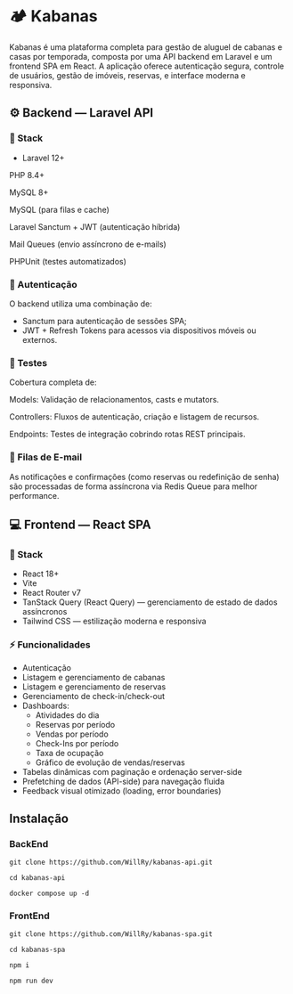 # 🏕️ Kabanas

Kabanas é uma plataforma completa para gestão de aluguel de cabanas e casas por temporada, composta por uma API backend em Laravel e um frontend SPA em React.
A aplicação oferece autenticação segura, controle de usuários, gestão de imóveis, reservas, e interface moderna e responsiva.

## ⚙️ Backend — Laravel API

### 🧱 Stack

- Laravel 12+

PHP 8.4+

MySQL 8+

MySQL (para filas e cache)

Laravel Sanctum + JWT (autenticação híbrida)

Mail Queues (envio assíncrono de e-mails)

PHPUnit (testes automatizados)

### 🔐 Autenticação

O backend utiliza uma combinação de:

- Sanctum para autenticação de sessões SPA;
- JWT + Refresh Tokens para acessos via dispositivos móveis ou externos.

### 🧪 Testes

Cobertura completa de:

Models: Validação de relacionamentos, casts e mutators.

Controllers: Fluxos de autenticação, criação e listagem de recursos.

Endpoints: Testes de integração cobrindo rotas REST principais.

### 📨 Filas de E-mail

As notificações e confirmações (como reservas ou redefinição de senha) são processadas de forma assíncrona via Redis Queue para melhor performance.

## 💻 Frontend — React SPA
### 🧱 Stack

- React 18+
- Vite
- React Router v7
- TanStack Query (React Query) — gerenciamento de estado de dados assíncronos
- Tailwind CSS — estilização moderna e responsiva


### ⚡ Funcionalidades

- Autenticação
- Listagem e gerenciamento de cabanas
- Listagem e gerenciamento de reservas
- Gerenciamento de check-in/check-out
- Dashboards:
    - Atividades do dia
    - Reservas por período
    - Vendas por período
    - Check-Ins por período
    - Taxa de ocupação
    - Gráfico de evolução de vendas/reservas
- Tabelas dinâmicas com paginação e ordenação server-side
- Prefetching de dados (API-side) para navegação fluida
- Feedback visual otimizado (loading, error boundaries)


## Instalação

### BackEnd

```shell
git clone https://github.com/WillRy/kabanas-api.git

cd kabanas-api

docker compose up -d
```

### FrontEnd
```shell
git clone https://github.com/WillRy/kabanas-spa.git

cd kabanas-spa

npm i

npm run dev
```
